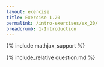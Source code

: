 ```yaml
---
layout: exercise
title: Exercise 1.20
permalink: /intro-exercises/ex_20/
breadcrumb: 1-Introduction
---
```


{% include mathjax_support %}

<div><i class="arrow-up loader" data-chapter="intro-exercises" data-exercise="ex_20" data-rating="0"></i></div>
{% include_relative question.md %}
